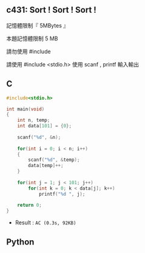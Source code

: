 ## c431: Sort ! Sort ! Sort !
記憶體限制『 5MBytes 』

本題記憶體限制 5 MB

請勿使用   #include <iostream>

請使用 #include <stdio.h> 使用 scanf , printf 輸入輸出

## C
```C
#include<stdio.h>

int main(void)
{
	int n, temp;
	int data[101] = {0};
	
	scanf("%d", &n);
	
	for(int i = 0; i < n; i++)
	{
		scanf("%d", &temp);
		data[temp]++;
	}
	
	for(int j = 1; j < 101; j++)
		for(int k = 0; k < data[j]; k++)
			printf("%d ", j);
	
	return 0; 
}
```
 * Result : `AC (0.3s, 92KB)`

## Python
